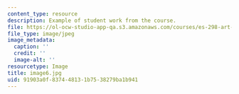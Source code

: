 ```yaml
---
content_type: resource
description: Example of student work from the course.
file: https://ol-ocw-studio-app-qa.s3.amazonaws.com/courses/es-298-art-of-color-spring-2005/91903a0f837448131b7538279ba1b941_image6.jpg
file_type: image/jpeg
image_metadata:
  caption: ''
  credit: ''
  image-alt: ''
resourcetype: Image
title: image6.jpg
uid: 91903a0f-8374-4813-1b75-38279ba1b941
---
```

